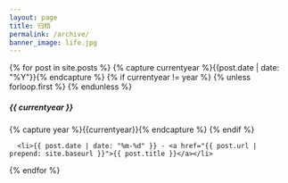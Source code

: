 ```yaml
---
layout: page
title: 归档
permalink: /archive/
banner_image: life.jpg
---
```


<div>
{% for post in site.posts %}
    {% capture currentyear %}{{post.date | date: "%Y"}}{% endcapture %}
    {% if currentyear != year %}
      {% unless forloop.first %}
      {% endunless %}
      <h5>{{ currentyear }}</h5>
      {% capture year %}{{currentyear}}{% endcapture %} 
    {% endif %}
    
  	  <li>{{ post.date | date: "%m-%d" }} - <a href="{{ post.url | prepend: site.baseurl }}">{{ post.title }}</a></li>
   
{% endfor %}
</div>

<!-- <div>
	{% capture archives_year %}
    	{{ 'now' | date: '%Y' }}
	{% endcapture %}
	{% for post in site.posts %}
   	 	{% capture post_year %}
        	{{ post.date | date: '%Y' }}
   	 	{% endcapture %}
    	{% if archives_year != post_year %}
        	{% assign archives_year = post_year %}
        	<h2>{{ archives_year }}</h2>
   		{% endif %}
    {{ post.date | date: "%m-%d" }} - <a href="{{post.url | prepend: site.baseurl }}">{{ post.title }}</a> </br>
	{% endfor %}
</div>
 -->